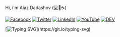 Hi, i'm Aiaz Dadashov (💻🚆☕)

[![Facebook](https://img.shields.io/badge/Facebook-%231877F2.svg?&style=flat-square&logo=facebook&logoColor=white)](https://facebook.com/) 
[![Twitter](https://img.shields.io/badge/Twitter-%231DA1F2.svg?&style=flat-square&logo=twitter&logoColor=white)](https://twitter.com/) 
[![LinkedIn](https://img.shields.io/badge/LinkedIn-%230077B5.svg?&style=flat-square&logo=linkedin&logoColor=white)](https://linkedin.com/in/) 
[![YouTube](https://img.shields.io/badge/YouTube-%23FF0000.svg?&style=flat-square&logo=youtube&logoColor=white)](https://youtube.com/) 
[![DEV](https://img.shields.io/badge/DEV-%23000000.svg?&style=flat-square&logo=dev.to&logoColor=white)](https://dev.to/dadashovaiaz)


[![Typing SVG](https://readme-typing-svg.herokuapp.com?font=comfortaa&color=016EEA&size=24&width=500&lines=Hi,welcome+to+my+page+on+the+GitHub;I'm+working+on+the+train+driver+position;And+Front-end+developer+on+the+freelance;Nice+to+meet+you...)](https://git.io/typing-svg)
